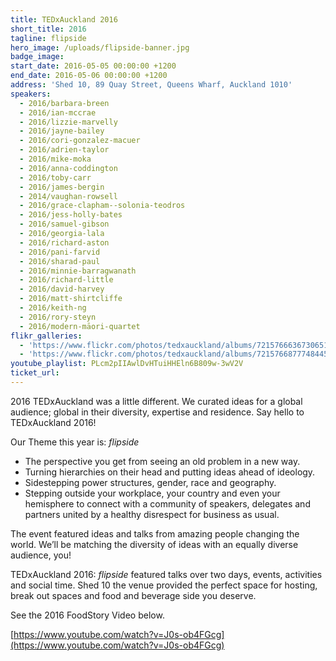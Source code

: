 ```yaml
---
title: TEDxAuckland 2016
short_title: 2016
tagline: flipside
hero_image: /uploads/flipside-banner.jpg
badge_image:
start_date: 2016-05-05 00:00:00 +1200
end_date: 2016-05-06 00:00:00 +1200
address: 'Shed 10, 89 Quay Street, Queens Wharf, Auckland 1010'
speakers:
  - 2016/barbara-breen
  - 2016/ian-mccrae
  - 2016/lizzie-marvelly
  - 2016/jayne-bailey
  - 2016/cori-gonzalez-macuer
  - 2016/adrien-taylor
  - 2016/mike-moka
  - 2016/anna-coddington
  - 2016/toby-carr
  - 2016/james-bergin
  - 2014/vaughan-rowsell
  - 2016/grace-clapham--solonia-teodros
  - 2016/jess-holly-bates
  - 2016/samuel-gibson
  - 2016/georgia-lala
  - 2016/richard-aston
  - 2016/pani-farvid
  - 2016/sharad-paul
  - 2016/minnie-barragwanath
  - 2016/richard-little
  - 2016/david-harvey
  - 2016/matt-shirtcliffe
  - 2016/keith-ng
  - 2016/rory-steyn
  - 2016/modern-māori-quartet
flikr_galleries:
  - 'https://www.flickr.com/photos/tedxauckland/albums/72157666367306513'
  - 'https://www.flickr.com/photos/tedxauckland/albums/72157668777484451'
youtube_playlist: PLcm2pIIAwlDvHTuiHHEln6B809w-3wV2V
ticket_url:
---
```


2016 TEDxAuckland was a little different. We curated ideas for a global audience; global in their diversity, expertise and residence. Say hello to TEDxAuckland 2016!

Our Theme this year is: *flipside*

* The perspective you get from seeing an old problem in a new way.
* Turning hierarchies on their head and putting ideas ahead of ideology.
* Sidestepping power structures, gender, race and geography.
* Stepping outside your workplace, your country and even your hemisphere to connect with a community of speakers, delegates and partners united by a healthy disrespect for business as usual.

The event featured ideas and talks from amazing people changing the world. We’ll be matching the diversity of ideas with an equally diverse audience, you!

TEDxAuckland 2016: *flipside* featured talks over two days, events, activities and social time. Shed 10 the venue provided the perfect space for hosting, break out spaces and food and beverage side you deserve.

See the 2016 FoodStory Video below.

[https://www.youtube.com/watch?v=J0s-ob4FGcg](https://www.youtube.com/watch?v=J0s-ob4FGcg)